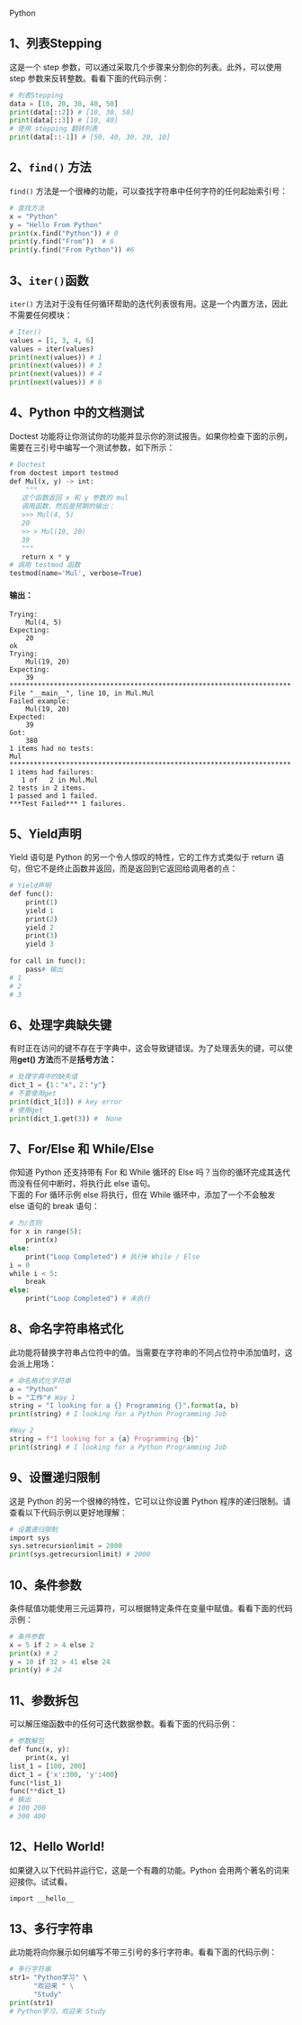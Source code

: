 Python
<a name="K3fkW"></a>
## 1、列表Stepping
这是一个 step 参数，可以通过采取几个步骤来分割你的列表。此外，可以使用 step 参数来反转整数。看看下面的代码示例：
```python
# 列表Stepping
data = [10, 20, 30, 40, 50]
print(data[::2]) # [10, 30, 50]
print(data[::3]) # [10, 40]
# 使用 stepping 翻转列表
print(data[::-1]) # [50, 40, 30, 20, 10]
```
<a name="QAxuz"></a>
## 2、`find()` 方法
`find()` 方法是一个很棒的功能，可以查找字符串中任何字符的任何起始索引号：
```python
# 查找方法
x = "Python"
y = "Hello From Python"
print(x.find("Python")) # 0
print(y.find("From"))  # 6
print(y.find("From Python")) #6
```
<a name="Yo5cG"></a>
## 3、`iter()`函数
`iter()` 方法对于没有任何循环帮助的迭代列表很有用。这是一个内置方法，因此不需要任何模块：
```python
# Iter() 
values = [1, 3, 4, 6]
values = iter(values) 
print(next(values)) # 1 
print(next(values)) # 3 
print(next(values)) # 4 
print(next(values)) # 6
```
<a name="ukdGE"></a>
## 4、Python 中的文档测试
Doctest 功能将让你测试你的功能并显示你的测试报告。如果你检查下面的示例，需要在三引号中编写一个测试参数，如下所示：
```python
# Doctest 
from doctest import testmod 
def Mul(x, y) -> int: 
    """
   这个函数返回 x 和 y 参数的 mul
   调用函数，然后是预期的输出：
   >>> Mul(4, 5) 
   20 
   >> > Mul(19, 20) 
   39 
   """ 
   return x * y 
# 调用 testmod 函数
testmod(name='Mul', verbose=True)
```
<a name="QzvgH"></a>
#### **输出：**
```
Trying:
    Mul(4, 5)
Expecting:
    20
ok
Trying:
    Mul(19, 20)
Expecting:
    39
**********************************************************************
File "__main__", line 10, in Mul.Mul
Failed example:
    Mul(19, 20)
Expected:
    39
Got:
    380
1 items had no tests:
Mul
**********************************************************************
1 items had failures:
   1 of   2 in Mul.Mul
2 tests in 2 items.
1 passed and 1 failed.
***Test Failed*** 1 failures.
```
<a name="xaBbk"></a>
## 5、Yield声明
Yield 语句是 Python 的另一个令人惊叹的特性，它的工作方式类似于 return 语句，但它不是终止函数并返回，而是返回到它返回给调用者的点：
```python
# Yield声明
def func(): 
    print(1) 
    yield 1 
    print(2) 
    yield 2 
    print(3) 
    yield 3 
    
for call in func(): 
    pass# 输出
# 1 
# 2 
# 3
```
<a name="bv0Bf"></a>
## 6、处理字典缺失键
有时正在访问的键不存在于字典中，这会导致键错误。为了处理丢失的键，可以使用**get() 方法**而不是**括号方法：**
```python
# 处理字典中的缺失值
dict_1 = {1："x"，2："y"}
# 不要使用get
print(dict_1[3]) # key error
# 使用get  
print(dict_1.get(3)) #  None
```
<a name="a36LW"></a>
## 7、For/Else 和 While/Else
你知道 Python 还支持带有 For 和 While 循环的 Else 吗？当你的循环完成其迭代而没有任何中断时，将执行此 else 语句。<br />下面的 For 循环示例 else 将执行，但在 While 循环中，添加了一个不会触发 else 语句的 break 语句：
```python
# 为/否则  
for x in range(5): 
    print(x) 
else: 
    print("Loop Completed") # 执行# While / Else 
i = 0 
while i < 5: 
    break 
else: 
    print("Loop Completed") # 未执行
```
<a name="EeDya"></a>
## 8、命名字符串格式化
此功能将替换字符串占位符中的值。当需要在字符串的不同占位符中添加值时，这会派上用场：
```python
# 命名格式化字符串
a = "Python" 
b = "工作"# Way 1 
string = "I looking for a {} Programming {}".format(a, b) 
print(string) # I looking for a Python Programming Job

#Way 2 
string = f"I looking for a {a} Programming {b}" 
print(string) # I looking for a Python Programming Job
```
<a name="LdYzw"></a>
## 9、设置递归限制
这是 Python 的另一个很棒的特性，它可以让你设置 Python 程序的递归限制。请查看以下代码示例以更好地理解：
```python
# 设置递归限制
import sys
sys.setrecursionlimit = 2000
print(sys.getrecursionlimit) # 2000
```
<a name="ku0vQ"></a>
## 10、条件参数
条件赋值功能使用三元运算符，可以根据特定条件在变量中赋值。看看下面的代码示例：
```python
# 条件参数
x = 5 if 2 > 4 else 2
print(x) # 2
y = 10 if 32 > 41 else 24
print(y) # 24
```
<a name="p8SXx"></a>
## 11、参数拆包
可以解压缩函数中的任何可迭代数据参数。看看下面的代码示例：
```python
# 参数解包  
def func(x, y): 
    print(x, y) 
list_1 = [100, 200] 
dict_1 = {'x':300, 'y':400} 
func(*list_1) 
func(**dict_1)  
# 输出
# 100 200 
# 300 400
```
<a name="kPXgO"></a>
## 12、Hello World!
如果键入以下代码并运行它，这是一个有趣的功能。Python 会用两个著名的词来迎接你。试试看。
```python
import __hello__
```
<a name="ihay8"></a>
## 13、多行字符串
此功能将向你展示如何编写不带三引号的多行字符串。看看下面的代码示例：
```python
# 多行字符串
str1= "Python学习" \ 
      "欢迎来 " \
      "Study"
print(str1) 
# Python学习，欢迎来 Study
```
